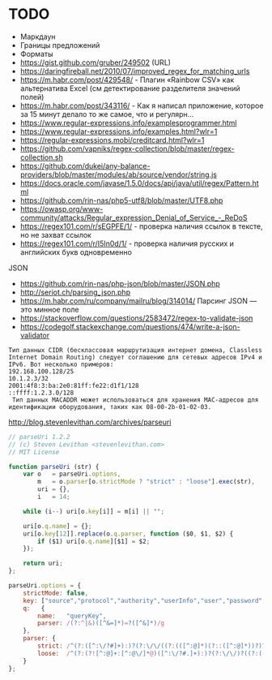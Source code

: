 # TODO

* Маркдаун
* Границы предложений
* Форматы
* https://gist.github.com/gruber/249502 (URL)
* https://daringfireball.net/2010/07/improved_regex_for_matching_urls
* https://m.habr.com/post/429548/ - Плагин «Rainbow CSV» как альтернатива Excel (см детектирование разделителя значений полей)
* https://m.habr.com/post/343116/ - Как я написал приложение, которое за 15 минут делало то же самое, что и регулярн...
* https://www.regular-expressions.info/examplesprogrammer.html
* https://www.regular-expressions.info/examples.html?wlr=1
* https://regular-expressions.mobi/creditcard.html?wlr=1
* https://github.com/vapniks/regex-collection/blob/master/regex-collection.sh
* https://github.com/dukei/any-balance-providers/blob/master/modules/ab/source/vendor/string.js
* https://docs.oracle.com/javase/1.5.0/docs/api/java/util/regex/Pattern.html
* https://github.com/rin-nas/php5-utf8/blob/master/UTF8.php
* https://owasp.org/www-community/attacks/Regular_expression_Denial_of_Service_-_ReDoS
* https://regex101.com/r/sEGPFE/1/ - проверка наличия ссылок в тексте, но не захват ссылок
* https://regex101.com/r/I5In0d/1/ - проверка наличия русских и английских букв одновременно


JSON
* https://github.com/rin-nas/php-json/blob/master/JSON.php
* http://seriot.ch/parsing_json.php
* https://m.habr.com/ru/company/mailru/blog/314014/ Парсинг JSON — это минное поле
* https://stackoverflow.com/questions/2583472/regex-to-validate-json
* https://codegolf.stackexchange.com/questions/474/write-a-json-validator

```
Тип данных CIDR (бесклассовая маршрутизация интернет домена, Classless Internet Domain Routing) следует соглашению для сетевых адресов IPv4 и IPv6. Вот несколько примеров:
192.168.100.128/25
10.1.2.3/32
2001:4f8:3:ba:2e0:81ff:fe22:d1f1/128
::ffff:1.2.3.0/128
 Тип данных MACADDR может использоваться для хранения MAC-адресов для идентификации оборудования, таких как 08-00-2b-01-02-03.
```

http://blog.stevenlevithan.com/archives/parseuri

```js
// parseUri 1.2.2
// (c) Steven Levithan <stevenlevithan.com>
// MIT License

function parseUri (str) {
	var	o   = parseUri.options,
		m   = o.parser[o.strictMode ? "strict" : "loose"].exec(str),
		uri = {},
		i   = 14;

	while (i--) uri[o.key[i]] = m[i] || "";

	uri[o.q.name] = {};
	uri[o.key[12]].replace(o.q.parser, function ($0, $1, $2) {
		if ($1) uri[o.q.name][$1] = $2;
	});

	return uri;
};

parseUri.options = {
	strictMode: false,
	key: ["source","protocol","authority","userInfo","user","password","host","port","relative","path","directory","file","query","anchor"],
	q:   {
		name:   "queryKey",
		parser: /(?:^|&)([^&=]*)=?([^&]*)/g
	},
	parser: {
		strict: /^(?:([^:\/?#]+):)?(?:\/\/((?:(([^:@]*)(?::([^:@]*))?)?@)?([^:\/?#]*)(?::(\d*))?))?((((?:[^?#\/]*\/)*)([^?#]*))(?:\?([^#]*))?(?:#(.*))?)/,
		loose:  /^(?:(?![^:@]+:[^:@\/]*@)([^:\/?#.]+):)?(?:\/\/)?((?:(([^:@]*)(?::([^:@]*))?)?@)?([^:\/?#]*)(?::(\d*))?)(((\/(?:[^?#](?![^?#\/]*\.[^?#\/.]+(?:[?#]|$)))*\/?)?([^?#\/]*))(?:\?([^#]*))?(?:#(.*))?)/
	}
};

```
